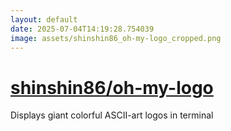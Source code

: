 ```yaml
---
layout: default
date: 2025-07-04T14:19:28.754039
image: assets/shinshin86_oh-my-logo_cropped.png
---
```


# [shinshin86/oh-my-logo](https://github.com/shinshin86/oh-my-logo)

Displays giant colorful ASCII-art logos in terminal
